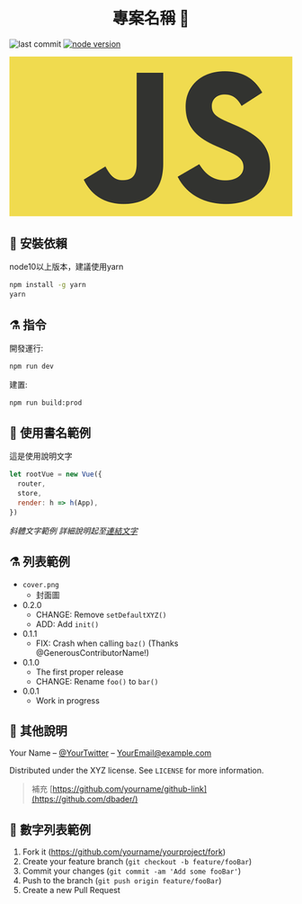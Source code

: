 <h1 align="center">專案名稱 👏</h1>

![last commit][last-commit]
[![node version][node-version]][node-url]

![](cover.png)

## 📖 安裝依賴

node10以上版本，建議使用yarn

```sh
npm install -g yarn
yarn
```
## ⚗️ 指令

開發運行:

```sh
npm run dev
```

建置:

```sh
npm run build:prod
```

## 🔨 使用書名範例

這是使用說明文字
```js
let rootVue = new Vue({
  router,
  store,
  render: h => h(App),
})
```

_斜體文字範例 詳細說明起至[連結文字][wiki]_

## ⚗️ 列表範例

* `cover.png`
    * 封面圖
* 0.2.0
    * CHANGE: Remove `setDefaultXYZ()`
    * ADD: Add `init()`
* 0.1.1
    * FIX: Crash when calling `baz()` (Thanks @GenerousContributorName!)
* 0.1.0
    * The first proper release
    * CHANGE: Rename `foo()` to `bar()`
* 0.0.1
    * Work in progress

## 🏃 其他說明

Your Name – [@YourTwitter](https://twitter.com/dbader_org) – YourEmail@example.com

Distributed under the XYZ license. See ``LICENSE`` for more information.
> 補充 [https://github.com/yourname/github-link](https://github.com/dbader/)



## 🌟 數字列表範例

1. Fork it (<https://github.com/yourname/yourproject/fork>)
2. Create your feature branch (`git checkout -b feature/fooBar`)
3. Commit your changes (`git commit -am 'Add some fooBar'`)
4. Push to the branch (`git push origin feature/fooBar`)
5. Create a new Pull Request

<!-- Markdown link & img dfn's -->
[last-commit]: https://img.shields.io/github/last-commit/howard-richwhole/readme-template
[npm-downloads]: https://img.shields.io/npm/dm/datadog-metrics.svg?style=flat-square
[node-version]: https://img.shields.io/badge/node-10.x-red?style=flat-square
[node-url]: https://nodejs.org/
[wiki]: https://github.com/yourname/yourproject/wiki
